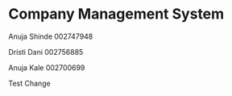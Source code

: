 # Company Management System

Anuja Shinde 002747948

Dristi Dani 002756885

Anuja Kale 002700699

Test Change
